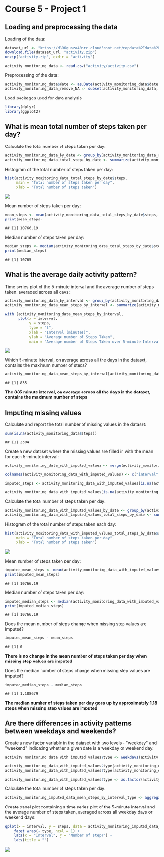 # Course 5 - Project 1





## Loading and preprocessing the data

Loading of the data:


```r
dataset_url <- "https://d396qusza40orc.cloudfront.net/repdata%2Fdata%2Factivity.zip"
download.file(dataset_url, "activity.zip")
unzip("activity.zip", exdir = "activity")

activity_monitoring_data <- read.csv("activity/activity.csv")
```

Preprocessing of the data: 


```r
activity_monitoring_data$date <- as.Date(activity_monitoring_data$date, "%Y-%m-%d")
activity_monitoring_data_remove_NA <- subset(activity_monitoring_data, steps != "NA")
```

Load packages used for data analysis:


```r
library(dplyr)
library(ggplot2)
```

## What is mean total number of steps taken per day?

Calculate the total number of steps taken per day:


```r
activity_monitoring_data_by_date <- group_by(activity_monitoring_data_remove_NA, date)
activity_monitoring_data_total_steps_by_date <- summarize(activity_monitoring_data_by_date, steps = sum(steps))
```

Histogram of the total number of steps taken per day:


```r
hist(activity_monitoring_data_total_steps_by_date$steps, 
     main = "Total number of steps taken per day", 
     xlab = "Total number of steps taken")
```

![](PA1_files/figure-html/histogram-1.png)<!-- -->

Mean number of steps taken per day:


```r
mean_steps <- mean(activity_monitoring_data_total_steps_by_date$steps, na.rm = TRUE)
print(mean_steps)
```

```
## [1] 10766.19
```

Median number of steps taken per day:


```r
median_steps <- median(activity_monitoring_data_total_steps_by_date$steps, na.rm = TRUE)
print(median_steps)
```

```
## [1] 10765
```

## What is the average daily activity pattern?

Time series plot of the 5-minute interval and the average number of steps taken, averaged across all days:


```r
activity_monitoring_data_by_interval <- group_by(activity_monitoring_data_remove_NA, interval)
activity_monitoring_data_mean_steps_by_interval <- summarize(activity_monitoring_data_by_interval, steps = mean(steps))

with (activity_monitoring_data_mean_steps_by_interval, 
      plot(x = interval, 
           y = steps, 
           type = "l", 
           xlab = "Interval (minutes)",
           ylab = "Average number of Steps Taken",
           main = "Average number of Steps Taken over 5-minute Intervals"))
```

![](PA1_files/figure-html/time_series_plot-1.png)<!-- -->

Which 5-minute interval, on average across all the days in the dataset, contains the maximum number of steps?


```r
activity_monitoring_data_mean_steps_by_interval[activity_monitoring_data_mean_steps_by_interval$steps == max(activity_monitoring_data_mean_steps_by_interval$steps), ]$interval
```

```
## [1] 835
```

**The 835 minute interval, on average across all the days in the dataset, contains the maximum number of steps**

## Imputing missing values

Calculate and report the total number of missing values in the dataset:


```r
sum(is.na(activity_monitoring_data$steps))
```

```
## [1] 2304
```

Create a new dataset where the missing values are filled in with the mean for each 5-minute interval:


```r
activity_monitoring_data_with_imputed_values <- merge(activity_monitoring_data, activity_monitoring_data_mean_steps_by_interval, by.x = "interval", by.y = "interval")

colnames(activity_monitoring_data_with_imputed_values) <- c("interval", "steps", "date", "imputed_steps")

imputed_steps <- activity_monitoring_data_with_imputed_values[is.na(activity_monitoring_data_with_imputed_values$steps), ]$imputed_steps

activity_monitoring_data_with_imputed_values[is.na(activity_monitoring_data_with_imputed_values$steps), ]$steps <- imputed_steps
```

Calculate the total number of steps taken per day:


```r
activity_monitoring_data_with_imputed_values_by_date <- group_by(activity_monitoring_data_with_imputed_values, date)
activity_monitoring_data_with_imputed_values_total_steps_by_date <- summarize(activity_monitoring_data_with_imputed_values_by_date, steps = sum(steps))
```

Histogram of the total number of steps taken each day:


```r
hist(activity_monitoring_data_with_imputed_values_total_steps_by_date$steps, 
     main = "Total number of steps taken per day", 
     xlab = "Total number of steps taken")
```

![](PA1_files/figure-html/imputed_histogram-1.png)<!-- -->

Mean number of steps taken per day:


```r
imputed_mean_steps <- mean(activity_monitoring_data_with_imputed_values_total_steps_by_date$steps)
print(imputed_mean_steps)
```

```
## [1] 10766.19
```

Median number of steps taken per day:


```r
imputed_median_steps <- median(activity_monitoring_data_with_imputed_values_total_steps_by_date$steps)
print(imputed_median_steps)
```

```
## [1] 10766.19
```

Does the mean number of steps change when missing step values are imputed? 


```r
imputed_mean_steps - mean_steps
```

```
## [1] 0
```

**There is no change in the mean number of steps taken per day when missing step values are imputed**

Does the median number of steps change when missing step values are imputed? 


```r
imputed_median_steps - median_steps
```

```
## [1] 1.188679
```

**The median number of steps taken per day goes up by approximately 1.18 steps when missing step values are imputed**

## Are there differences in activity patterns between weekdays and weekends?

Create a new factor variable in the dataset with two levels - "weekday" and "weekend" indicating whether a given date is a weekday or weekend day.


```r
activity_monitoring_data_with_imputed_values$type <- weekdays(activity_monitoring_data_with_imputed_values$date)

activity_monitoring_data_with_imputed_values$type[activity_monitoring_data_with_imputed_values$type %in% c("Saturday","Sunday")] <- "weekend"
activity_monitoring_data_with_imputed_values$type[activity_monitoring_data_with_imputed_values$type %in% c("Monday","Tuesday", "Wednesday", "Thursday", "Friday")] <- "weekday"

activity_monitoring_data_with_imputed_values$type <- as.factor(activity_monitoring_data_with_imputed_values$type)
```

Calculate the total number of steps taken per day:


```r
activity_monitoring_imputed_data_mean_steps_by_interval_type <- aggregate(formula = steps ~ interval + type, data = activity_monitoring_data_with_imputed_values, FUN = mean)
```

Create panel plot containing a time series plot of the 5-minute interval and the average number of steps taken, averaged across all weekday days or weekend days:


```r
qplot(x = interval, y = steps, data = activity_monitoring_imputed_data_mean_steps_by_interval_type, geom = "line") + 
    facet_wrap(~ type, ncol = 1) + 
    labs(x = "Interval", y = "Number of steps") + 
    labs(title = "")
```

![](PA1_files/figure-html/panel_plot-1.png)<!-- -->


